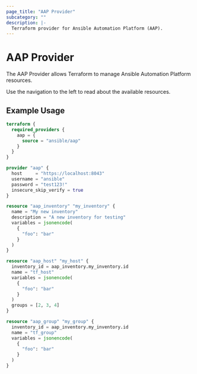 ```yaml
---
page_title: "AAP Provider"
subcategory: ""
description: |-
  Terraform provider for Ansible Automation Platform (AAP).
---
```


# AAP Provider

The AAP Provider allows Terraform to manage Ansible Automation Platform resources.

Use the navigation to the left to read about the available resources.


## Example Usage

```terraform
terraform {
  required_providers {
    aap = {
      source = "ansible/aap"
    }
  }
}

provider "aap" {
  host     = "https://localhost:8043"
  username = "ansible"
  password = "test123!"
  insecure_skip_verify = true
}

resource "aap_inventory" "my_inventory" {
  name = "My new inventory"
  description = "A new inventory for testing"
  variables = jsonencode(
    {
      "foo": "bar"
    }
  )
}

resource "aap_host" "my_host" {
  inventory_id = aap_inventory.my_inventory.id
  name = "tf_host"
  variables = jsonencode(
    {
      "foo": "bar"
    }
  )
  groups = [2, 3, 4]
}

resource "aap_group" "my_group" {
  inventory_id = aap_inventory.my_inventory.id
  name = "tf_group" 
  variables = jsonencode(
    {
      "foo": "bar"
    }
  )
}
```
